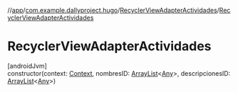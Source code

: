 //[app](../../../index.md)/[com.example.dallyproject.hugo](../index.md)/[RecyclerViewAdapterActividades](index.md)/[RecyclerViewAdapterActividades](-recycler-view-adapter-actividades.md)

# RecyclerViewAdapterActividades

[androidJvm]\
constructor(context: [Context](https://developer.android.com/reference/kotlin/android/content/Context.html), nombresID: [ArrayList](https://kotlinlang.org/api/latest/jvm/stdlib/kotlin.collections/-array-list/index.html)&lt;[Any](https://kotlinlang.org/api/latest/jvm/stdlib/kotlin/-any/index.html)&gt;, descripcionesID: [ArrayList](https://kotlinlang.org/api/latest/jvm/stdlib/kotlin.collections/-array-list/index.html)&lt;[Any](https://kotlinlang.org/api/latest/jvm/stdlib/kotlin/-any/index.html)&gt;)
